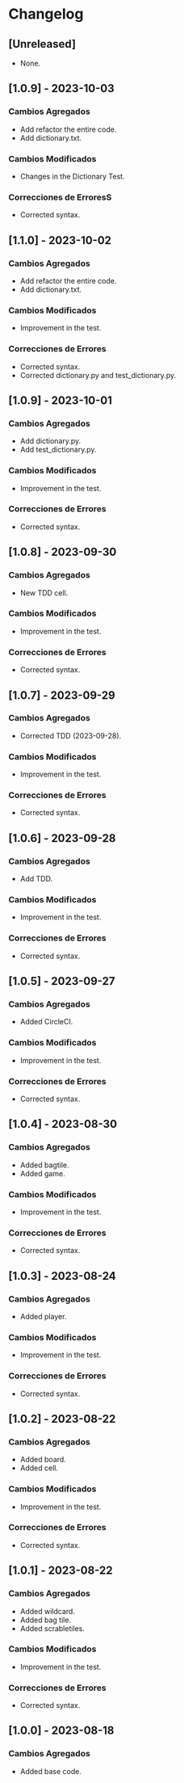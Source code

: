 # Changelog

## [Unreleased]
- None.

## [1.0.9] - 2023-10-03
### Cambios Agregados

- Add refactor the entire code.
- Add dictionary.txt.

### Cambios Modificados
- Changes in the Dictionary Test.

### Correcciones de ErroresS
- Corrected syntax.

## [1.1.0] - 2023-10-02
### Cambios Agregados

- Add refactor the entire code.
- Add dictionary.txt.

### Cambios Modificados
- Improvement in the test.

### Correcciones de Errores
- Corrected syntax.
- Corrected dictionary.py and test_dictionary.py.

## [1.0.9] - 2023-10-01
### Cambios Agregados

- Add dictionary.py.
- Add test_dictionary.py.

### Cambios Modificados
- Improvement in the test.

### Correcciones de Errores
- Corrected syntax.

## [1.0.8] - 2023-09-30
### Cambios Agregados

- New TDD cell.

### Cambios Modificados
- Improvement in the test.

### Correcciones de Errores
- Corrected syntax.

## [1.0.7] - 2023-09-29
### Cambios Agregados

- Corrected TDD (2023-09-28).

### Cambios Modificados
- Improvement in the test.

### Correcciones de Errores
- Corrected syntax.

## [1.0.6] - 2023-09-28
### Cambios Agregados

- Add TDD.

### Cambios Modificados
- Improvement in the test.

### Correcciones de Errores
- Corrected syntax.

## [1.0.5] - 2023-09-27
### Cambios Agregados

- Added CircleCI.

### Cambios Modificados
- Improvement in the test.

### Correcciones de Errores
- Corrected syntax.

## [1.0.4] - 2023-08-30
### Cambios Agregados

- Added bagtile.
- Added game.

### Cambios Modificados
- Improvement in the test.

### Correcciones de Errores
- Corrected syntax.

## [1.0.3] - 2023-08-24
### Cambios Agregados

- Added player.

### Cambios Modificados
- Improvement in the test.

### Correcciones de Errores
- Corrected syntax.

## [1.0.2] - 2023-08-22
### Cambios Agregados

- Added board.
- Added cell.

### Cambios Modificados
- Improvement in the test.

### Correcciones de Errores
- Corrected syntax.

## [1.0.1] - 2023-08-22
### Cambios Agregados

- Added wildcard.
- Added bag tile.
- Added scrabletiles.

### Cambios Modificados
- Improvement in the test.

### Correcciones de Errores
- Corrected syntax.

## [1.0.0] - 2023-08-18
### Cambios Agregados
- Added base code.

